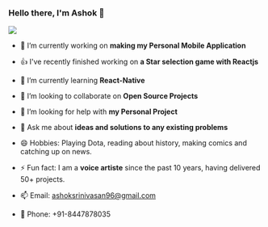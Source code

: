### Hello there, I'm Ashok 👋

<img src="https://github-readme-stats.vercel.app/api?username=ashoksrinivasan96&&show_icons=true&title_color=ffffff&icon_color=bb2acf&text_color=daf7dc&bg_color=151515">

- 🔭  I’m currently working on **making my Personal Mobile Application**
- 👍  I've recently finished working on **a Star selection game with Reactjs**
- 🌱  I’m currently learning **React-Native**
- 👯  I’m looking to collaborate on **Open Source Projects**
- 🤔  I’m looking for help with **my Personal Project**
- 💬  Ask me about **ideas and solutions to any existing problems**

- 😄  Hobbies: Playing Dota, reading about history, making comics and catching up on news.
- ⚡  Fun fact: I am a **voice artiste** since the past 10 years, having delivered 50+ projects.
- 📫  Email: ashoksrinivasan96@gmail.com
- 📱  Phone: +91-8447878035

